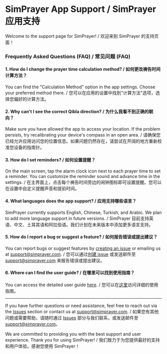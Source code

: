 # SimPrayer App Support / SimPrayer 应用支持

Welcome to the support page for SimPrayer! / 欢迎来到 SimPrayer 的支持页面！

### Frequently Asked Questions (FAQ) / 常见问题 (FAQ)

#### 1. How do I change the prayer time calculation method? / 如何更改祷告时间计算方法？
You can find the "Calculation Method" option in the app settings. Choose your preferred method there. /
您可以在应用的设置中找到"计算方法"选项，选择您偏好的计算方法。

#### 2. Why can't I see the correct Qibla direction? / 为什么我看不到正确的朝向？
Make sure you have allowed the app to access your location. If the problem persists, try recalibrating your device's compass in an open area. /
请确保您已经允许应用访问您的位置信息。如果问题仍然存在，请尝试在开阔的地方重新校准您设备的指南针。

#### 3. How do I set reminders? / 如何设置提醒？
On the main screen, tap the alarm clock icon next to each prayer time to set a reminder. You can customize the reminder sound and advance time in the settings. /
在主界面上，点击每个祷告时间旁边的闹钟图标即可设置提醒。您可以在设置中自定义提醒声音和提前时间。

#### 4. What languages does the app support? / 应用支持哪些语言？
SimPrayer currently supports English, Chinese, Turkish, and Arabic. We plan to add more language support in future versions. /
SimPrayer 目前支持英语、中文、土耳其语和阿拉伯语。我们计划在未来版本中添加更多语言支持。

#### 5. How do I report a bug or suggest a feature? / 如何报告错误或提出建议？
You can report bugs or suggest features by [creating an issue](https://github.com/sulaymanyf/simle-payer/issues) or emailing us at [support@simprayer.com](mailto:support@simprayer.com). /
您可以通过[创建 issue](https://github.com/sulaymanyf/simle-payer/issues) 或发送邮件至 [support@simprayer.com](mailto:support@simprayer.com) 来报告错误或提出建议。

#### 6. Where can I find the user guide? / 在哪里可以找到使用指南？
You can access the detailed user guide [here](https://simprayer.com/guide). /
您可以在[这里](https://simprayer.com/guide)访问详细的使用指南。

---

If you have further questions or need assistance, feel free to reach out via the [Issues](https://github.com/sulaymanyf/simle-payer/issues) section or contact us at [support@simprayer.com](mailto:support@simprayer.com). /
如果您有其他问题或需要帮助，请随时通过 [Issues](https://github.com/sulaymanyf/simle-payer/issues) 部分与我们联系，或发送邮件至 [support@simprayer.com](mailto:support@simprayer.com)。

We are committed to providing you with the best support and user experience. Thank you for using SimPrayer! /
我们致力于为您提供最好的支持和用户体验。感谢您使用 SimPrayer！